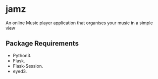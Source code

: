 # jamz 
An online Music player application that organises your music in a simple view 

## Package Requirements

* Python3.
* Flask.
* Flask-Session.
* eyed3.


